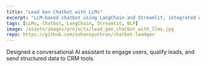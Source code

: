 ```yaml
---
title: "Lead Gen Chatbot with LLMs"
excerpt: "LLM-based chatbot using LangChain and Streamlit, integrated with CRM API."
tags: [LLMs, Chatbot, LangChain, Streamlit, NLP]
image: /assets/images/projects/lead_gen_chatbot_with_llms.jpg
repo: https://github.com/sohansputhran/chatbot-leadgen
---
```


Designed a conversational AI assistant to engage users, qualify leads, and send structured data to CRM tools.
